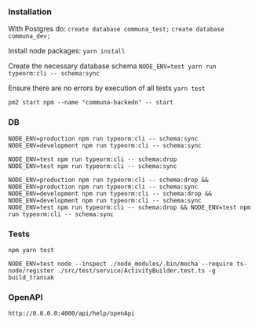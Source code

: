 ### Installation

With Postgres do:
`create database communa_test;`
`create database communa_dev;`

Install node packages:
`yarn install`

Create the necessary database schema
`NODE_ENV=test yarn run typeorm:cli -- schema:sync`

Ensure there are no errors by execution of all tests
`yarn test`

`pm2 start npm --name "communa-backedn" -- start`

### DB

```
NODE_ENV=production npm run typeorm:cli -- schema:sync
NODE_ENV=development npm run typeorm:cli -- schema:sync

NODE_ENV=test npm run typeorm:cli -- schema:drop
NODE_ENV=test npm run typeorm:cli -- schema:sync

NODE_ENV=production npm run typeorm:cli -- schema:drop && NODE_ENV=production npm run typeorm:cli -- schema:sync
NODE_ENV=development npm run typeorm:cli -- schema:drop && NODE_ENV=development npm run typeorm:cli -- schema:sync
NODE_ENV=test npm run typeorm:cli -- schema:drop && NODE_ENV=test npm run typeorm:cli -- schema:sync
```

### Tests

```
npm yarn test

NODE_ENV=test node --inspect ./node_modules/.bin/mocha --require ts-node/register ./src/test/service/ActivityBuilder.test.ts -g build_transak
```

### OpenAPI

```
http://0.0.0.0:4000/api/help/openApi
```
